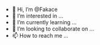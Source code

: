 - 👋 Hi, I’m @Fakace
- 👀 I’m interested in ...
- 🌱 I’m currently learning ...
- 💞️ I’m looking to collaborate on ...
- 📫 How to reach me ...

<!---
Fakace/Fakace is a ✨ special ✨ repository because its `README.md` (this file) appears on your GitHub profile.
You can click the Preview link to take a look at your changes.
--->
